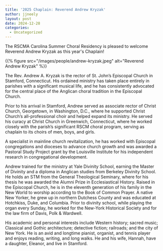 ```yaml
---
title: '2025 Chaplain: Reverend Andrew Kryzak'
author: jjneely
layout: post
date: 2024-12-28
categories:
  - Uncategorized
---
```

The RSCMA Carolina Summer Choral Residency is pleased to welcome 
Reverend Andrew Kryzak as this year's Chaplain!

{{% figure src="/images/people/andrew-kryzak.jpeg" alt="Reverend Andrew Kryzak" %}}

The Rev. Andrew A. Kryzak is the rector of St. John’s Episcopal Church in
Stamford, Connecticut. His ordained ministry has taken place entirely in
parishes with a significant musical life, and he has consistently advocated
for the central place of the Anglican choral tradition in the Episcopal
Church.

Prior to his arrival in Stamford, Andrew served as associate rector of Christ
Church, Georgetown, in Washington, D.C., where he supported Christ Church’s
all-professional choir and helped expand its ministry. He served his curacy at
Christ Church in Greenwich, Connecticut, where he worked closely with the
parish’s significant RSCM choral program, serving as chaplain to its choirs of
men, boys, and girls.

A specialist in mainline church revitalization, he has worked with Episcopal
congregations and dioceses to advance church growth and was awarded a Pastoral
Study Project grant by the Louisville Institute for his independent research
in congregational development.

Andrew trained for the ministry at Yale Divinity School, earning the Master of
Divinity and a diploma in Anglican studies from Berkeley Divinity School. He
holds an STM from the General Theological Seminary, where for his thesis he
was awarded the Alumni Prize in Ecclesiastical History. Raised in the
Episcopal Church, he is in the eleventh generation of his family in the New
World to worship according to the Book of Common Prayer. A native New Yorker,
he grew up in northern Dutchess County and was educated at Hotchkiss, Duke,
and Columbia. Prior to divinity school, while playing the organ every Sunday,
he worked for the New-York Historical Society and for the law firm of Davis,
Polk & Wardwell. 

His academic and personal interests include Western history; sacred music;
Classical and Gothic architecture; detective fiction; railroads; and the city
of New York. He is an avid and longtime pianist, organist, and tennis player
and enjoys reading, writing, and long walks. He and his wife, Hannah, have a
daughter, Eleanor, and live in Stamford.
